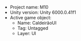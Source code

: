 <!-- UNITY CODE ASSIST INSTRUCTIONS START -->
- Project name: M10
- Unity version: Unity 6000.0.41f1
- Active game object:
  - Name: CaldeirãoUI
  - Tag: Untagged
  - Layer: UI
<!-- UNITY CODE ASSIST INSTRUCTIONS END -->